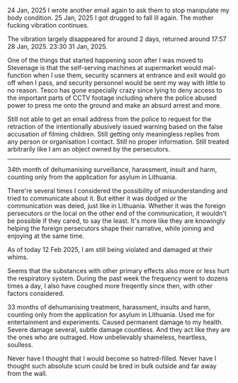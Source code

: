 24 Jan, 2025 I wrote another email again to ask them to stop manipulate my body condition. 25 Jan, 2025 I got drugged to fall ill again. The mother fucking vibration continues.

The vibration largely disappeared for around 2 days, returned around 17:57 28 Jan, 2025.
23:30 31 Jan, 2025.

One of the things that started happening soon after I was moved to Stevenage is that the self-serving machines at supermarket would mal-function when I use them, security scanners at entrance and exit would go off when I pass, and security personnel would be sent my way with little to no reason. Tesco has gone especially crazy since lying to deny access to the important parts of CCTV footage including where the police abused power to press me onto the ground and make an absurd arrest and more.

Still not able to get an email address from the police to request for the retraction of the intentionally abusively issued warning based on the false accusation of filming children. Still getting only meaningless replies from any person or organisation I contact. Still no proper information. Still treated arbitrarily like I am an object owned by the persecutors.

---

34th month of dehumanising surveillance, harassment, insult and harm, counting only from the application for asylum in Lithuania.

There're several times I considered the possibility of misunderstanding and tried to communicate about it. But either it was dodged or the communication was deied, just like in Lithuania.
Whether it was the foreign persecutors or the local on the other end of the communication, it wouldn't be possible if they cared, to say the least. It's more like they are knowingly helping the foreign persecutors shape their narrative, while joining and enjoying at the same time.

As of today 12 Feb 2025, I am still being violated and damaged at their whims.

Seems that the substances with other primary effects also more or less hurt the respiratory system. During the past week the frequency went to dozens times a day, I also have coughed more freqently since then, with other factors considered.

33 months of dehumanising treatment, harassment, insults and harm, counting only from the application for asylum in Lithuania. Used me for entertainment and experiments. Caused permanent damage to my health. Severe damage several, subtle damage countless. And they act like they are the ones who are outraged. How unbelievably shameless, heartless, soulless.

Never have I thought that I would become so hatred-filled.
Never have I thought such absolute scum could be bred in bulk outside and far away from the wall.
